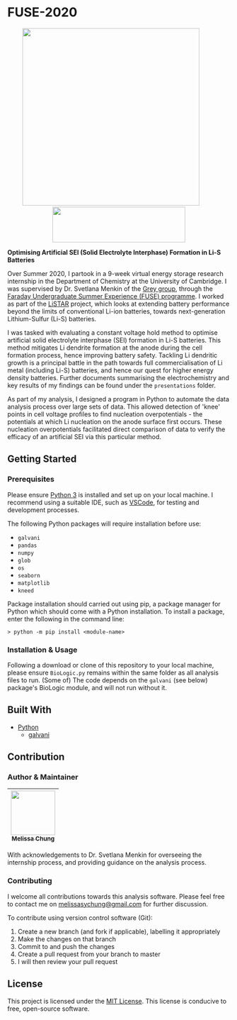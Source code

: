 # FUSE-2020
<p align="center" width="100%">
  <img src="https://i.ibb.co/Lxh5wNY/Li-STAR-Logo.png" width="400 height="95">
  &nbsp;&nbsp;&nbsp;&nbsp;&nbsp;&nbsp;&nbsp;&nbsp;
  <img src="https://www.cam.ac.uk/sites/www.cam.ac.uk/files/inner-images/logo.jpg" width="300" height="80">
</p>

**Optimising Artificial SEI (Solid Electrolyte Interphase) Formation in Li-S Batteries**

Over Summer 2020, I partook in a 9-week virtual energy storage research internship in the Department of Chemistry at the University of Cambridge. I was supervised by Dr. Svetlana Menkin of the [Grey group](https://www.ch.cam.ac.uk/group/grey/index "Grey Group Website"), through the [Faraday Undergraduate Summer Experience (FUSE) programme](https://faraday.ac.uk/fuse-july2020/ "FUSE 2020 Webstie"). I worked as part of the [LiSTAR](https://www.listar.ac.uk/about "About LiSTAr") project, which looks at extending battery performance beyond the limits of conventional Li-ion batteries, towards next-generation Lithium-Sulfur (Li-S) batteries.

I was tasked with evaluating a constant voltage hold method to optimise artificial solid electrolyte interphase (SEI) formation in Li-S batteries. This method mitigates Li dendrite formation at the anode during the cell formation process, hence improving battery safety. Tackling Li dendritic growth is a principal battle in the path towards full commercialisation of Li metal (including Li-S) batteries, and hence our quest for higher energy density batteries. Further documents summarising the electrochemistry and key results of my findings can be found under the `presentations` folder.

As part of my analysis, I designed a program in Python to automate the data analysis process over large sets of data. This allowed detection of 'knee' points in cell voltage profiles to find nucleation overpotentials - the potentials at which Li nucleation on the anode surface first occurs. These nucleation overpotentials facilitated direct comparison of data to verify the efficacy of an artificial SEI via this particular method.

## Getting Started

### Prerequisites
Please ensure [Python 3](https://www.python.org/downloads/ "Download Python 3") is installed and set up on your local machine. I recommend using a suitable IDE, such as [VSCode](https://code.visualstudio.com/ "Install VSCode"), for testing and  development processes. 

The following Python packages will require installation before use:
- `galvani`
- `pandas`
- `numpy`
- `glob`
- `os`
- `seaborn`
- `matplotlib`
- `kneed`

Package installation should carried out using pip, a package manager for Python which should come with a Python installation.
To install a package, enter the following in the command line:
```
> python -m pip install <module-name>
```

### Installation & Usage
Following a download or clone of this repository to your local machine, please ensure `BioLogic.py` remains within the same folder as all analysis files to run. (Some of) The code depends on the `galvani` (see below) package's BioLogic module, and will not run without it.  

## Built With

* [Python](https://github.com/python/cpython "GitHub Python page")
  * [galvani](https://pypi.org/project/galvani/ "galvani Python package")


## Contribution
### Author & Maintainer

<!--ALL-CONTRIBUTORS-LIST -->
| [<img src="https://avatars.githubusercontent.com/u/68572453?v=4" width="100px;"/><br /><sub><b>Melissa Chung</b></sub>](https://github.com/msychung "My GitHub profile")<br /> |
| :---: |
<!-- END ALL-CONTRIBUTORS-LIST -->

With acknowledgements to Dr. Svetlana Menkin for overseeing the internship process, and providing guidance on the analysis process.

### Contributing
I welcome all contributions towards this analysis software. Please feel free to contact me on <melissasychung@gmail.com> for further discussion.

To contribute using version control software (Git):
1) Create a new branch (and fork if applicable), labelling it appropriately
2) Make the changes on that branch
3) Commit to and push the changes
4) Create a pull request from your branch to master
5) I will then review your pull request


## License

This project is licensed under the [MIT License](https://opensource.org/licenses/MIT "Open Source MIT"). This license is conducive to free, open-source software.
